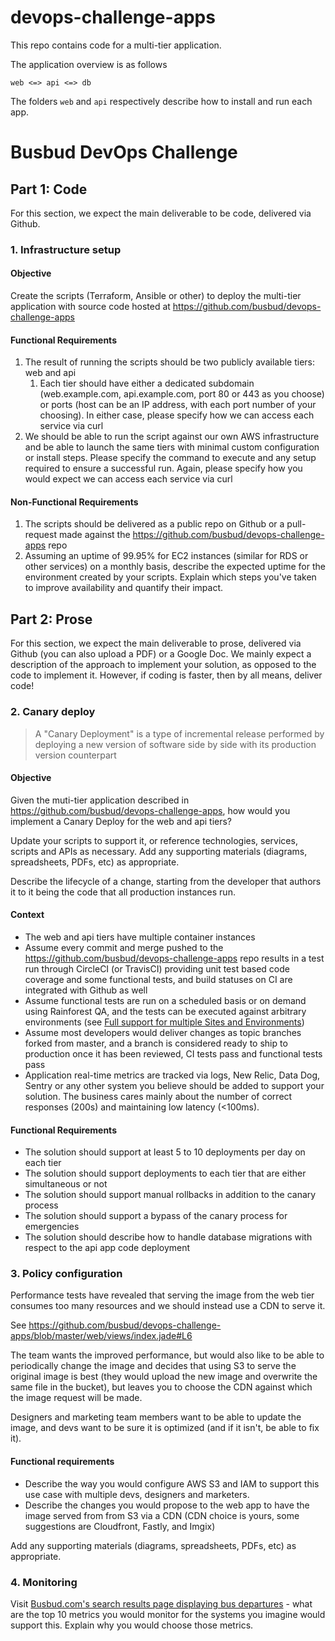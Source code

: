 # devops-challenge-apps
This repo contains code for a multi-tier application.

The application overview is as follows

```
web <=> api <=> db
```

The folders `web` and `api` respectively describe how to install and run each app.

# Busbud DevOps Challenge
## Part 1: Code
For this section, we expect the main deliverable to be code, delivered via Github.

### 1. Infrastructure setup
#### Objective
Create the scripts (Terraform, Ansible or other) to deploy the multi-tier application with source code hosted at https://github.com/busbud/devops-challenge-apps

#### Functional Requirements
1. The result of running the scripts should be two publicly available tiers: web and api
    1. Each tier should have either a dedicated subdomain (web.example.com, api.example.com, port 80 or 443 as you choose) or ports (host can be an IP address, with each port number of your choosing). In either case, please specify how we can access each service via curl
1. We should be able to run the script against our own AWS infrastructure and be able to launch the same tiers with minimal custom configuration or install steps. Please specify the command to execute and any setup required to ensure a successful run. Again, please specify how you would expect we can access each service via curl

#### Non-Functional Requirements
1. The scripts should be delivered as a public repo on Github or a pull-request made against the https://github.com/busbud/devops-challenge-apps repo
1. Assuming an uptime of 99.95% for EC2 instances (similar for RDS or other services) on a monthly basis, describe the expected uptime for the environment created by your scripts. Explain which steps you've taken to improve availability and quantify their impact.

## Part 2: Prose
For this section, we expect the main deliverable to prose, delivered via Github (you can also upload a PDF) or a Google Doc. We mainly expect a description of the approach to implement your solution, as opposed to the code to implement it. However, if coding is faster, then by all means, deliver code!

### 2. Canary deploy
> A "Canary Deployment" is a type of incremental release performed by deploying a new version of software side by side with its production version counterpart

#### Objective
Given the muti-tier application described in https://github.com/busbud/devops-challenge-apps, how would you implement a Canary Deploy for the web and api tiers?

Update your scripts to support it, or reference technologies, services, scripts and APIs as necessary. Add any supporting materials (diagrams, spreadsheets, PDFs, etc) as appropriate. 

Describe the lifecycle of a change, starting from the developer that authors it to it being the code that all production instances run.

#### Context
- The web and api tiers have multiple container instances
- Assume every commit and merge pushed to the https://github.com/busbud/devops-challenge-apps repo results in a test run through CircleCI (or TravisCI) providing unit test based code coverage and some functional tests, and build statuses on CI are integrated with Github as well
- Assume functional tests are run on a scheduled basis or on demand using Rainforest QA, and the tests can be executed against arbitrary environments (see [Full support for multiple Sites and Environments](https://www.rainforestqa.com/features/))
- Assume most developers would deliver changes as topic branches forked from master, and a branch is considered ready to ship to production once it has been reviewed, CI tests pass and functional tests pass
- Application real-time metrics are tracked via logs, New Relic, Data Dog, Sentry or any other system you believe should be added to support your solution. The business cares mainly about the number of correct responses (200s) and maintaining low latency (<100ms).

#### Functional Requirements
- The solution should support at least 5 to 10 deployments per day on each tier
- The solution should support deployments to each tier that are either simultaneous or not
- The solution should support manual rollbacks in addition to the canary process
- The solution should support a bypass of the canary process for emergencies
- The solution should describe how to handle database migrations with respect to the api app code deployment

### 3. Policy configuration
Performance tests have revealed that serving the image from the web tier consumes too many resources and we should instead use a CDN to serve it.

See
https://github.com/busbud/devops-challenge-apps/blob/master/web/views/index.jade#L6

The team wants the improved performance, but would also like to be able to periodically change the image and decides that using S3 to serve the original image is best (they would upload the new image and overwrite the same file in the bucket), but leaves you to choose the CDN against which the image request will be made.

Designers and marketing team members want to be able to update the image, and devs want to be sure it is optimized (and if it isn't, be able to fix it).

#### Functional requirements
- Describe the way you would configure AWS S3 and IAM to support this use case with multiple devs, designers and marketers.
- Describe the changes you would propose to the web app to have the image served from from S3 via a CDN (CDN choice is yours, some suggestions are Cloudfront, Fastly, and Imgix)

Add any supporting materials (diagrams, spreadsheets, PDFs, etc) as appropriate.

### 4. Monitoring
Visit [Busbud.com's search results page displaying bus departures](https://www.busbud.com/en/bus-schedules-results/djn4k5/dhwfxh?outbound_date=P2D&adults=1&children=0&seniors=0&child_ages=&senior_ages=&discount_code&utm_source=busbud&utm_medium=github&utm_campaign=devops-coding-challenge) - what are the top 10 metrics you would monitor for the systems you imagine would support this. Explain why you would choose those metrics.
